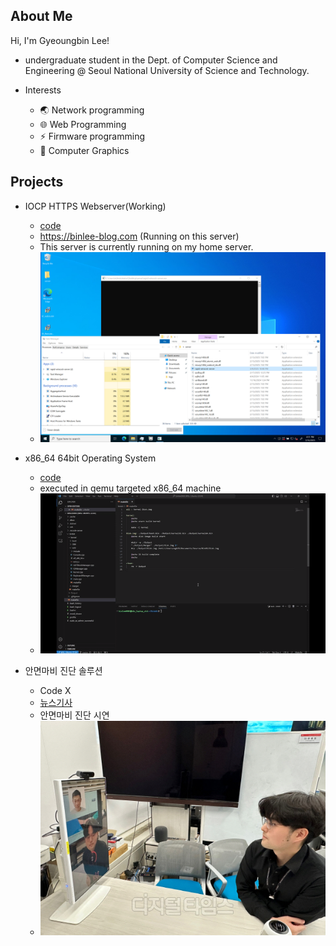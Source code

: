 ## About Me

Hi, I'm Gyeoungbin Lee!

- undergraduate student in the Dept. of Computer Science and Engineering @ Seoul National University of Science and Technology.

- Interests
    - 🌏 Network programming
    - 🌐 Web Programming
    - ⚡ Firmware programming
    - 👾 Computer Graphics

## Projects

- IOCP HTTPS Webserver(Working)
    - <a href="https://github.com/binlee0903/rapid-winsock-server" target="_blank"> code </a>
    - https://binlee-blog.com (Running on this server)
    - This server is currently running on my home server.
    - ![image](./server.png)

- x86_64 64bit Operating System
    - <a href="https://github.com/binlee0903/binbit" target="_blank">code</a>
    - executed in qemu targeted x86_64 machine
    - ![os](os.gif)

- 안면마비 진단 솔루션
    - Code X
    - <a href="https://www.dt.co.kr/contents.html?article_no=2025010602101031076001&ref=naver" target="_blank">뉴스기사</a>
    - 안면마비 진단 시연
    - ![image](./kist.jpg)
